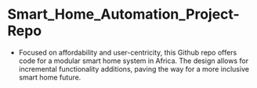 # Smart_Home_Automation_Project-Repo

* Focused on affordability and user-centricity, this Github repo offers code for a modular smart home system in Africa. The design allows for incremental functionality additions, paving the way for a more inclusive smart home future. 
